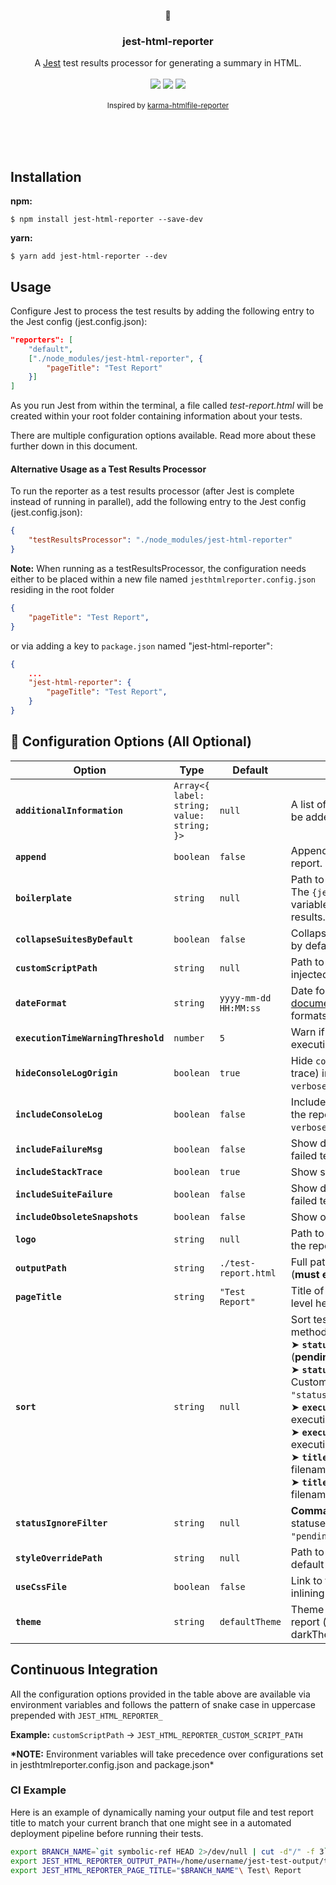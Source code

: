 <p align="center">
	<p align="center">📜</p>
	<h3 align="center">jest-html-reporter</h3>
	<p align="center">
		A <a href="https://github.com/facebook/jest">Jest</a> test results processor for generating a summary in HTML.
		<br />
		<br />
		<img src="https://img.shields.io/npm/v/jest-html-reporter?style=flat-square">
		<img src="https://img.shields.io/node/v/jest-html-reporter?style=flat-square">
		<img src="https://img.shields.io/npm/dm/jest-html-reporter?style=flat-square">
		<br />
		<br />
		<small>Inspired by <a href="https://github.com/matthias-schuetz/karma-htmlfile-reporter">karma-htmlfile-reporter</a></small>
		<br />
		<br />
		<div style="text-align:center">
			<img src="https://user-images.githubusercontent.com/3501024/77887991-d511c480-726b-11ea-9ed8-2e581206900c.png" alt="" style="max-width:75%">
		</div>
		<br />
		<br />
	</p>
</p>

## Installation

**npm:**

```
$ npm install jest-html-reporter --save-dev
```

**yarn:**

```
$ yarn add jest-html-reporter --dev
```

## Usage

Configure Jest to process the test results by adding the following entry to the Jest config (jest.config.json):

```JSON
"reporters": [
	"default",
	["./node_modules/jest-html-reporter", {
		"pageTitle": "Test Report"
	}]
]
```

As you run Jest from within the terminal, a file called _test-report.html_ will be created within your root folder containing information about your tests.

There are multiple configuration options available. Read more about these further down in this document.

#### Alternative Usage as a Test Results Processor

To run the reporter as a test results processor (after Jest is complete instead of running in parallel), add the following entry to the Jest config (jest.config.json):

```JSON
{
	"testResultsProcessor": "./node_modules/jest-html-reporter"
}
```

**Note:** When running as a testResultsProcessor, the configuration needs either to be placed within a new file named `jesthtmlreporter.config.json` residing in the root folder

```JSON
{
	"pageTitle": "Test Report",
}
```

or via adding a key to `package.json` named "jest-html-reporter":

```JSON
{
	...
	"jest-html-reporter": {
		"pageTitle": "Test Report",
	}
}
```

## 📌 Configuration Options (All Optional)

| Option                              | Type                                       | Default               | Description                                                                                                                                                                                                                                                                                                                                                                                                                                                                                                                    |
| ----------------------------------- | ------------------------------------------ | --------------------- | ------------------------------------------------------------------------------------------------------------------------------------------------------------------------------------------------------------------------------------------------------------------------------------------------------------------------------------------------------------------------------------------------------------------------------------------------------------------------------------------------------------------------------ |
| **`additionalInformation`**         | `Array<{ label: string; value: string; }>` | `null`                | A list of additional information to be added to the top of the report.                                                                                                                                                                                                                                                                                                                                                                                                                                                         |
| **`append`**                        | `boolean`                                  | `false`               | Append test results to an existing report.                                                                                                                                                                                                                                                                                                                                                                                                                                                                                     |
| **`boilerplate`**                   | `string`                                   | `null`                | Path to an HTML boilerplate file. The `{jesthtmlreporter-content}` variable will be replaced with test results.                                                                                                                                                                                                                                                                                                                                                                                                                |
| **`collapseSuitesByDefault`**       | `boolean`                                  | `false`               | Collapse test suites (accordions) by default.                                                                                                                                                                                                                                                                                                                                                                                                                                                                                  |
| **`customScriptPath`**              | `string`                                   | `null`                | Path to an external script file injected into the report.                                                                                                                                                                                                                                                                                                                                                                                                                                                                      |
| **`dateFormat`**                    | `string`                                   | `yyyy-mm-dd HH:MM:ss` | Date format for timestamps. See [documentation](https://github.com/Hargne/jest-html-reporter/wiki/Date-Format) for available formats.                                                                                                                                                                                                                                                                                                                                                                                          |
| **`executionTimeWarningThreshold`** | `number`                                   | `5`                   | Warn if a test suite exceeds this execution time (in seconds).                                                                                                                                                                                                                                                                                                                                                                                                                                                                 |
| **`hideConsoleLogOrigin`**          | `boolean`                                  | `true`                | Hide `console.log` origin (stack trace) in the report (**requires** `--verbose=false`).                                                                                                                                                                                                                                                                                                                                                                                                                                        |
| **`includeConsoleLog`**             | `boolean`                                  | `false`               | Include `console.log` outputs in the report (**requires** `--verbose=false`).                                                                                                                                                                                                                                                                                                                                                                                                                                                  |
| **`includeFailureMsg`**             | `boolean`                                  | `false`               | Show detailed error messages for failed tests.                                                                                                                                                                                                                                                                                                                                                                                                                                                                                 |
| **`includeStackTrace`**             | `boolean`                                  | `true`                | Show stack traces for failed tests.                                                                                                                                                                                                                                                                                                                                                                                                                                                                                            |
| **`includeSuiteFailure`**           | `boolean`                                  | `false`               | Show detailed errors for entire failed test suites.                                                                                                                                                                                                                                                                                                                                                                                                                                                                            |
| **`includeObsoleteSnapshots`**      | `boolean`                                  | `false`               | Show obsolete snapshot names.                                                                                                                                                                                                                                                                                                                                                                                                                                                                                                  |
| **`logo`**                          | `string`                                   | `null`                | Path to an image file to display in the report header.                                                                                                                                                                                                                                                                                                                                                                                                                                                                         |
| **`outputPath`**                    | `string`                                   | `./test-report.html`  | Full path for the output report file (**must end in `.html`**).                                                                                                                                                                                                                                                                                                                                                                                                                                                                |
| **`pageTitle`**                     | `string`                                   | `"Test Report"`       | Title of the document and top-level heading.                                                                                                                                                                                                                                                                                                                                                                                                                                                                                   |
| **`sort`**                          | `string`                                   | `null`                | Sort test results by a specific method. Available values:<br> ➤ **`status`** → Sorts by test status (**pending → failed → passed**).<br> ➤ **`status:{custom-order}`** → Custom status order (e.g., `"status:failed,passed,pending"`).<br> ➤ **`executionasc`** → Sorts by execution time **ascending**.<br> ➤ **`executiondesc`** → Sorts by execution time **descending**.<br> ➤ **`titleasc`** → Sorts by suite filename/test name **ascending**.<br> ➤ **`titledesc`** → Sorts by suite filename/test name **descending**. |
| **`statusIgnoreFilter`**            | `string`                                   | `null`                | **Comma-separated** list of statuses to exclude: `"passed"`, `"pending"`, `"failed"`.                                                                                                                                                                                                                                                                                                                                                                                                                                          |
| **`styleOverridePath`**             | `string`                                   | `null`                | Path to a CSS file to override default styles.                                                                                                                                                                                                                                                                                                                                                                                                                                                                                 |
| **`useCssFile`**                    | `boolean`                                  | `false`               | Link to the CSS file instead of inlining styles.                                                                                                                                                                                                                                                                                                                                                                                                                                                                               |
| **`theme`**                         | `string`                                   | `defaultTheme`        | Theme that you are able to set to report (defaultTheme or darkTheme)                                                                                                                                                                                                                                                                                                                                                                                                                                                           |

## Continuous Integration

All the configuration options provided in the table above are available via environment variables and follows the pattern of snake case in uppercase prepended with `JEST_HTML_REPORTER_`

**Example:** `customScriptPath` -> `JEST_HTML_REPORTER_CUSTOM_SCRIPT_PATH`

**\*NOTE:** Environment variables will take precedence over configurations set in jesthtmlreporter.config.json and package.json\*

### CI Example

Here is an example of dynamically naming your output file and test report title to match your current branch that one might see in a automated deployment pipeline before running their tests.

```bash
export BRANCH_NAME=`git symbolic-ref HEAD 2>/dev/null | cut -d"/" -f 3`
export JEST_HTML_REPORTER_OUTPUT_PATH=/home/username/jest-test-output/test-reports/"$BRANCH_NAME".html
export JEST_HTML_REPORTER_PAGE_TITLE="$BRANCH_NAME"\ Test\ Report
```
